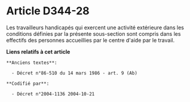 # Article D344-28

Les travailleurs handicapés qui exercent une activité extérieure dans les conditions définies par la présente sous-section
sont compris dans les effectifs des personnes accueillies par le centre d'aide par le travail.

**Liens relatifs à cet article**

	**Anciens textes**:

	  - Décret n°86-510 du 14 mars 1986 - art. 9 (Ab)

	**Codifié par**:

	  - Décret n°2004-1136 2004-10-21
